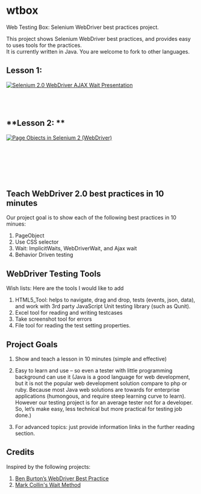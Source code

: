 wtbox
=====

Web Testing Box: Selenium WebDriver best practices project. 

This project shows Selenium WebDriver best practices, and provides easy to uses tools for the practices.  
It is currently written in Java.  You are welcome to fork to other languages.  


## **Lesson 1:**
[![Selenium 2.0 WebDriver AJAX Wait Presentation](http://chon.techliminal.com/images/ajax_wait.png)](http://chon.techliminal.com/ajax_wait/)
<br/> 
<br/> 
<br/> 
<br/> 




## **Lesson 2: **

[![Page Objects in Selenium 2 (WebDriver)](http://chon.techliminal.com/images/page_object.png)](http://chon.techliminal.com/page_object/)

<br/> 
<br/> 
<br/> 
<br/> 
<br/> 






Teach WebDriver 2.0 best practices in 10 minutes
------------------------------------------------

Our project goal is to show each of the following best practices in 10 minues:  
 
1.	PageObject
2.	Use CSS selector
3.	Wait: ImplicitWaits, WebDriverWait, and Ajax wait
4.	Behavior Driven testing






WebDriver Testing Tools
------------------------
Wish lists: Here are the tools I would like to add

1.	HTML5_Tool: helps to navigate, drag and drop, tests (events, json, data), and work with 3rd party JavaScript Unit testing library (such as Qunit).
2.	Excel tool for reading and writing testcases
3.	Take screenshot tool for errors
4.	File tool for reading the test setting properties.


Project Goals
-------------

1.	Show and teach a lesson in 10 minutes (simple and effective)
2.	Easy to learn and use – so even a tester with little programming background can use it
	(Java is a good language for web development, but it is not the popular web development solution compare to php or ruby.  Because most Java web solutions are towards for enterprise applications (humongous, and require steep learning curve to learn).   
         However our testing project is for an average tester not for a developer.  So, let’s make easy, less technical but more practical for testing job done.)   

3.	For advanced topics: just provide information links in the further reading section. 




Credits
-------
Inspired by the following projects: 
1.	[Ben Burton’s WebDriver Best Practice](https://github.com/benburton/presentations)
2.	[Mark Collin's Wait Method](https://groups.google.com/forum/?fromgroups#!topic/webdriver/V9KqskkHmIs%5B1-25%5D)
